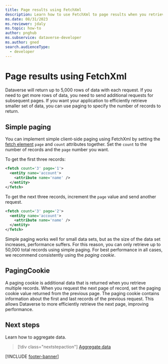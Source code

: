 ```yaml
---
title: Page results using FetchXml
description: Learn how to use FetchXml to page results when you retrieve data from Microsoft Dataverse.
ms.date: 08/31/2023
ms.reviewer: jdaly
ms.topic: how-to
author: pnghub
ms.subservice: dataverse-developer
ms.author: gned
search.audienceType: 
  - developer
---
```

# Page results using FetchXml

Dataverse will return up to 5,000 rows of data with each request. If you need to get more rows of data, you need to send additional requests for subsequent pages. If you want your application to efficiently retrieve smaller set of data, you can use paging to specify the number of records to return.

## Simple paging

<!-- 
TODO: Clarify 'Legacy Paging'

Is Legacy Paging = Simple paging?
Docs suggest that no paging cookie returned with legacy paging.

 -->

You can implement simple client-side paging using FetchXml by setting the [fetch element](reference/fetch.md) `page` and `count` attributes together. Set the `count` to the number of records and the `page` number you want.

To get the first three records:

```xml
<fetch count='3' page='1'>
  <entity name='account'>
    <attribute name='name' />
  </entity>
</fetch>
```

To get the next three records, increment the `page` value and send another request.

```xml
<fetch count='3' page='2'>
  <entity name='account'>
    <attribute name='name' />
  </entity>
</fetch>
```

Simple paging works well for small data sets, but as the size of the data set increases, performance suffers. For this reason, you can only retrieve up to 50,000 total records using simple paging. For best performance in all cases, we recommend consistently using the *paging cookie*.

## PagingCookie

A paging cookie is additional data that is returned when you retrieve multiple records. When you request the next page of record, set the paging cookie value returned from the previous page. The paging cookie contains information about the first and last records of the previous request. This allows Dataverse to more efficiently retrieve the next page, improving performance.

<!-- 
TODO: 
 - Should people cache the paging cookie if their application enables navigation from one page to the next?
 - Or is mostly for people to get all the records that match the criteria, regardless of how many records there are? 
 - Update this sample: https://github.com/microsoft/PowerApps-Samples/tree/master/dataverse/orgsvc/C%23/UseFetchXMLWithPaging
   - Add a RetrieveAll function that will apply paging to a FetchExpression.Query
   - Parameters:
      - FetchXml
      - PageSize (optional)
-->

## Next steps

Learn how to aggregate data.

> [!div class="nextstepaction"]
> [Aggregate data](aggregate-data.md)

[!INCLUDE [footer-banner](../../../includes/footer-banner.md)]